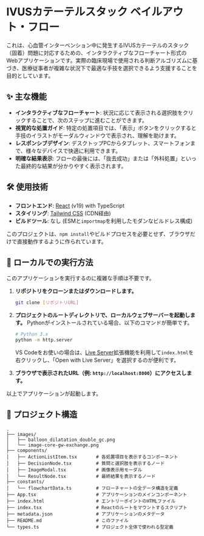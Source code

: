 # IVUSカテーテルスタック ベイルアウト・フロー

これは、心血管インターベンション中に発生するIVUSカテーテルのスタック（固着）問題に対応するための、インタラクティブなフローチャート形式のWebアプリケーションです。実際の臨床現場で使用される判断アルゴリズムに基づき、医療従事者が複雑な状況下で最適な手技を選択できるよう支援することを目的としています。

## ✨ 主な機能

- **インタラクティブなフローチャート**: 状況に応じて表示される選択肢をクリックすることで、次のステップに進むことができます。
- **視覚的な処置ガイド**: 特定の処置項目では、「表示」ボタンをクリックすると手技のイラストがモーダルウィンドウで表示され、理解を助けます。
- **レスポンシブデザイン**: デスクトップPCからタブレット、スマートフォンまで、様々なデバイスで快適に利用できます。
- **明確な結果表示**: フローの最後には、「抜去成功」または「外科処置」といった最終的な結果が分かりやすく表示されます。

## 🛠️ 使用技術

- **フロントエンド**: [React](https://react.dev/) (v19) with TypeScript
- **スタイリング**: [Tailwind CSS](https://tailwindcss.com/) (CDN経由)
- **ビルドツール**: なし (ESMと`importmap`を利用したモダンなビルドレス構成)

このプロジェクトは、`npm install`やビルドプロセスを必要とせず、ブラウザだけで直接動作するように作られています。

## 🚀 ローカルでの実行方法

このアプリケーションを実行するのに複雑な手順は不要です。

1.  **リポジトリをクローンまたはダウンロードします。**
    ```bash
    git clone [リポジトリURL]
    ```
2.  **プロジェクトのルートディレクトリで、ローカルウェブサーバーを起動します。**
    Pythonがインストールされている場合、以下のコマンドが簡単です。
    ```bash
    # Python 3.x
    python -m http.server
    ```
    VS Codeをお使いの場合は、[Live Server](https://marketplace.visualstudio.com/items?itemName=ritwickdey.LiveServer)拡張機能を利用して`index.html`を右クリックし、「Open with Live Server」を選択するのが便利です。

3.  **ブラウザで表示されたURL（例: `http://localhost:8000`）にアクセスします。**

以上でアプリケーションが起動します。

## 📂 プロジェクト構造

```
.
├── images/
│   ├── balloon_dilatation_double_gc.png
│   └── image-core-gw-exchange.png
├── components/
│   ├── ActionListItem.tsx       # 各処置項目を表示するコンポーネント
│   ├── DecisionNode.tsx         # 質問と選択肢を表示するノード
│   ├── ImageModal.tsx           # 画像表示用モーダル
│   └── ResultNode.tsx           # 最終結果を表示するノード
├── constants/
│   └── flowchartData.ts         # フローチャートの全データ構造を定義
├── App.tsx                      # アプリケーションのメインコンポーネント
├── index.html                   # エントリーポイントのHTMLファイル
├── index.tsx                    # Reactのルートをマウントするスクリプト
├── metadata.json                # アプリケーションのメタデータ
├── README.md                    # このファイル
└── types.ts                     # プロジェクト全体で使われる型定義
```
